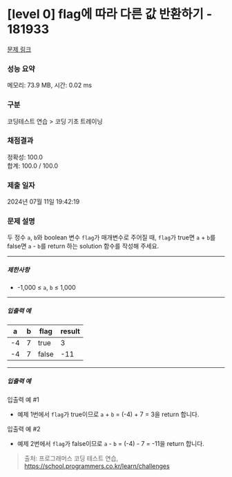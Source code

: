# [level 0] flag에 따라 다른 값 반환하기 - 181933 

[문제 링크](https://school.programmers.co.kr/learn/courses/30/lessons/181933) 

### 성능 요약

메모리: 73.9 MB, 시간: 0.02 ms

### 구분

코딩테스트 연습 > 코딩 기초 트레이닝

### 채점결과

정확성: 100.0<br/>합계: 100.0 / 100.0

### 제출 일자

2024년 07월 11일 19:42:19

### 문제 설명

<p>두 정수 <code>a</code>, <code>b</code>와 boolean 변수 <code>flag</code>가 매개변수로 주어질 때, <code>flag</code>가 true면 <code>a</code> + <code>b</code>를 false면 <code>a</code> - <code>b</code>를 return 하는 solution 함수를 작성해 주세요.</p>

<hr>

<h5>제한사항</h5>

<ul>
<li>-1,000 ≤ <code>a</code>, <code>b</code> ≤ 1,000</li>
</ul>

<hr>

<h5>입출력 예</h5>
<table class="table">
        <thead><tr>
<th>a</th>
<th>b</th>
<th>flag</th>
<th>result</th>
</tr>
</thead>
        <tbody><tr>
<td>-4</td>
<td>7</td>
<td>true</td>
<td>3</td>
</tr>
<tr>
<td>-4</td>
<td>7</td>
<td>false</td>
<td>-11</td>
</tr>
</tbody>
      </table>
<hr>

<h5>입출력 예</h5>

<p>입출력 예 #1</p>

<ul>
<li>예제 1번에서 <code>flag</code>가 true이므로 <code>a</code> + <code>b</code> = (-4) + 7 = 3을 return 합니다.</li>
</ul>

<p>입출력 예 #2</p>

<ul>
<li>예제 2번에서 <code>flag</code>가 false이므로 <code>a</code> - <code>b</code> = (-4) - 7 = -11을 return 합니다.</li>
</ul>


> 출처: 프로그래머스 코딩 테스트 연습, https://school.programmers.co.kr/learn/challenges